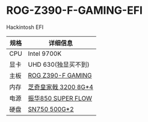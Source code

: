 # ROG-Z390-F-GAMING-EFI
Hackintosh EFI

|  规格   | 详细信息  |
|  ----  | ----  |
| CPU  | Intel 9700K |
| 显卡  | UHD 630(独显买不到) |
| 主板  | [ROG Z390-F GAMING](https://rog.asus.com.cn/motherboards/rog-strix/rog-strix-z390-f-gaming-model/) |
| 内存  | [芝奇皇家戟 3200 8G*4](https://www.gskill.com/tw/product//203/300/1552463366/F4-3200C16D-16GTRS) |
| 电源  | [振华850 SUPER FLOW](https://item.jd.com/100008555706.html) |
| 硬盘  | [SN750 500G*2](https://item.jd.com/100003226990.html) |
